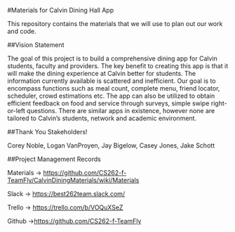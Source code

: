 #Materials for Calvin Dining Hall App

This repository contains the materials that we will use to plan out our work and code.

##Vision Statement

The goal of this project is to build a comprehensive dining app for Calvin students, faculty and providers. The key benefit to creating this app is that it will make the dining experience at Calvin better for students. The information currently available is scattered and inefficient. Our goal is to encompass functions such as meal count, complete menu, friend locator, scheduler, crowd estimations etc. The app can also be utilized to obtain efficient feedback on food and service through surveys, simple swipe right-or-left questions. There are similar apps in existence, however none are tailored to Calvin’s students, network and academic environment.

##Thank You Stakeholders!

Corey Noble,
Logan VanProyen,
Jay Bigelow,
Casey Jones,
Jake Schott


##Project Management Records

Materials -> https://github.com/CS262-f-TeamFly/CalvinDiningMaterials/wiki/Materials

Slack -> https://best262team.slack.com/

Trello -> https://trello.com/b/VOQuXSeZ

Github ->https://github.com/CS262-f-TeamFly
